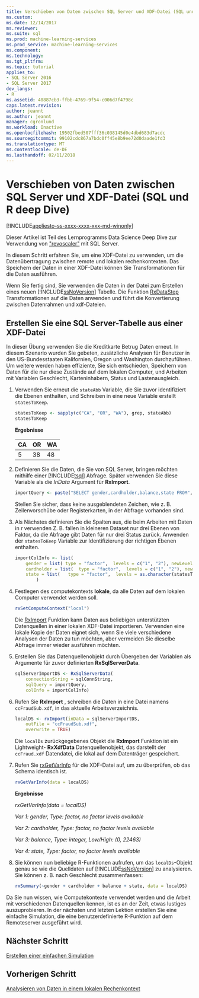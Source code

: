 ```yaml
---
title: Verschieben von Daten zwischen SQL Server und XDF-Datei (SQL und R deep Dive) | Microsoft Docs
ms.custom: 
ms.date: 12/14/2017
ms.reviewer: 
ms.suite: sql
ms.prod: machine-learning-services
ms.prod_service: machine-learning-services
ms.component: 
ms.technology: 
ms.tgt_pltfrm: 
ms.topic: tutorial
applies_to:
- SQL Server 2016
- SQL Server 2017
dev_langs:
- R
ms.assetid: 40887cb3-ffbb-4769-9f54-c006d7f4798c
caps.latest.revision: 
author: jeannt
ms.author: jeannt
manager: cgronlund
ms.workload: Inactive
ms.openlocfilehash: 19502fbed507fff36c038145d0e4dbd683d7acdc
ms.sourcegitcommit: 99102cdc867a7bdc0ff45e8b9ee72d0daade1fd3
ms.translationtype: MT
ms.contentlocale: de-DE
ms.lasthandoff: 02/11/2018
---
```

# <a name="move-data-between-sql-server-and-xdf-file-sql-and-r-deep-dive"></a>Verschieben von Daten zwischen SQL Server und XDF-Datei (SQL und R deep Dive)
[!INCLUDE[appliesto-ss-xxxx-xxxx-xxx-md-winonly](../../includes/appliesto-ss-xxxx-xxxx-xxx-md-winonly.md)]

Dieser Artikel ist Teil des Lernprogramms Data Science Deep Dive zur Verwendung von ["revoscaler"](https://docs.microsoft.com/machine-learning-server/r-reference/revoscaler/revoscaler) mit SQL Server.

In diesem Schritt erfahren Sie, um eine XDF-Datei zu verwenden, um die Datenübertragung zwischen remote und lokalen rechenkontexten. Das Speichern der Daten in einer XDF-Datei können Sie Transformationen für die Daten ausführen.

Wenn Sie fertig sind, Sie verwenden die Daten in der Datei zum Erstellen eines neuen [!INCLUDE[ssNoVersion](../../includes/ssnoversion-md.md)] Tabelle. Die Funktion [RxDataStep](https://docs.microsoft.com/machine-learning-server/r-reference/revoscaler/rxdatastep) Transformationen auf die Daten anwenden und führt die Konvertierung zwischen Datenrahmen und xdf-Dateien.
  
## <a name="create-a-sql-server-table-from-an-xdf-file"></a>Erstellen Sie eine SQL Server-Tabelle aus einer XDF-Datei

In dieser Übung verwenden Sie die Kreditkarte Betrug Daten erneut. In diesem Szenario wurden Sie gebeten, zusätzliche Analysen für Benutzer in den US-Bundesstaaten Kalifornien, Oregon und Washington durchzuführen. Um weitere werden haben effiziente, Sie sich entschieden, Speichern von Daten für die nur diese Zustände auf dem lokalen Computer, und Arbeiten mit Variablen Geschlecht, Karteninhabern, Status und Lastenausgleich.

1. Verwenden Sie erneut die `stateAbb` Variable, die Sie zuvor identifiziert die Ebenen enthalten, und Schreiben in eine neue Variable erstellt `statesToKeep`.
  
    ```R
    statesToKeep <- sapply(c("CA", "OR", "WA"), grep, stateAbb)
    statesToKeep
    ```
    **Ergebnisse**
    
    CA|OR|WA
    ----|----|----
    5|38|48
    
2. Definieren Sie die Daten, die Sie von SQL Server, bringen möchten mithilfe einer [!INCLUDE[tsql](../../includes/tsql-md.md)] Abfrage.  Später verwenden Sie diese Variable als die *InData* Argument für **RxImport**.
  
    ```R
    importQuery <- paste("SELECT gender,cardholder,balance,state FROM",  sqlFraudTable,  "WHERE (state = 5 OR state = 38 OR state = 48)")
    ```
  
    Stellen Sie sicher, dass keine ausgeblendeten Zeichen, wie z. B. Zeilenvorschübe oder Registerkarten, in der Abfrage vorhanden sind.
  
3. Als Nächstes definieren Sie die Spalten aus, die beim Arbeiten mit Daten in r verwenden Z. B. fallen in kleineren Dataset nur drei Ebenen von Faktor, da die Abfrage gibt Daten für nur drei Status zurück.  Anwenden der `statesToKeep` Variable zur Identifizierung der richtigen Ebenen enthalten.
  
    ```R
    importColInfo <- list(
        gender = list( type = "factor",  levels = c("1", "2"), newLevels = c("Male", "Female")),
        cardholder = list(  type = "factor",  levels = c("1", "2"), newLevels = c("Principal", "Secondary")),
        state = list(   type = "factor",  levels = as.character(statesToKeep), newLevels = names(statesToKeep))
            )
    ```
  
4. Festlegen des computekontexts **lokale**, da alle Daten auf dem lokalen Computer verwendet werden soll.
  
    ```R
    rxSetComputeContext("local")
    ```
    
    Die [RxImport](https://docs.microsoft.com/machine-learning-server/r-reference/revoscaler/rxsqlserverdata) Funktion kann Daten aus beliebigen unterstützten Datenquellen in einer lokalen XDF-Datei importieren. Verwenden eine lokale Kopie der Daten eignet sich, wenn Sie viele verschiedene Analysen der Daten zu tun möchten, aber vermeiden Sie dieselbe Abfrage immer wieder ausführen möchten.

5. Erstellen Sie das Datenquellenobjekt durch Übergeben der Variablen als Argumente für zuvor definierten **RxSqlServerData**.
  
    ```R
    sqlServerImportDS <- RxSqlServerData(
        connectionString = sqlConnString,
        sqlQuery = importQuery,
        colInfo = importColInfo)
    ```
  
6. Rufen Sie **RxImport** , schreiben die Daten in eine Datei namens `ccFraudSub.xdf`, in das aktuelle Arbeitsverzeichnis.
  
    ```R
    localDS <- rxImport(inData = sqlServerImportDS,
        outFile = "ccFraudSub.xdf",
        overwrite = TRUE)
    ```
  
    Die `localDs` zurückgegebenes Objekt die **RxImport** Funktion ist ein Lightweight- **RxXdfData** Datenquellenobjekt, das darstellt der `ccFraud.xdf` Datendatei, die lokal auf dem Datenträger gespeichert.
  
7. Rufen Sie [rxGetVarInfo](https://docs.microsoft.com/machine-learning-server/r-reference/revoscaler/rxgetvarinfoxdf) für die XDF-Datei auf, um zu überprüfen, ob das Schema identisch ist.
  
    ```R
    rxGetVarInfo(data = localDS)
    ```

    **Ergebnisse**
    
    *rxGetVarInfo(data = localDS)*

    *Var 1: gender, Type: factor, no factor levels available*

    *Var 2: cardholder, Type: factor, no factor levels available*

    *Var 3: balance, Type: integer, Low/High: (0, 22463)*

    *Var 4: state, Type: factor, no factor levels available*
  
8. Sie können nun beliebige R-Funktionen aufrufen, um das `localDs`-Objekt genau so wie die Quelldaten auf [!INCLUDE[ssNoVersion](../../includes/ssnoversion-md.md)] zu analysieren. Sie können z. B. nach Geschlecht zusammenfassen:
  
    ```R
    rxSummary(~gender + cardholder + balance + state, data = localDS)
    ```

Da Sie nun wissen, wie Computekontexte verwendet werden und die Arbeit mit verschiedenen Datenquellen kennen, ist es an der Zeit, etwas lustiges auszuprobieren. In der nächsten und letzten Lektion erstellen Sie eine einfache Simulation, die eine benutzerdefinierte R-Funktion auf dem Remoteserver ausgeführt wird.

## <a name="next-step"></a>Nächster Schritt

[Erstellen einer einfachen Simulation](../../advanced-analytics/tutorials/deepdive-create-a-simple-simulation.md)

## <a name="previous-step"></a>Vorherigen Schritt

[Analysieren von Daten in einem lokalen Rechenkontext](../../advanced-analytics/tutorials/deepdive-analyze-data-in-local-compute-context.md)



